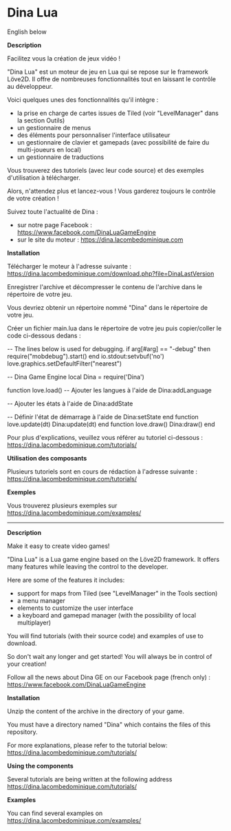 # Dina Lua

English below

__Description__

Facilitez vous la création de jeux vidéo !

"Dina Lua" est un moteur de jeu en Lua qui se repose sur le framework Löve2D.
Il offre de nombreuses fonctionnalités tout en laissant le contrôle au développeur.

Voici quelques unes des fonctionnalités qu'il intègre :

- la prise en charge de cartes issues de Tiled (voir "LevelManager" dans la section Outils)
- un gestionnaire de menus
- des éléments pour personnaliser l'interface utilisateur
- un gestionnaire de clavier et gamepads (avec possibilité de faire du multi-joueurs en local)
- un gestionnaire de traductions

Vous trouverez des tutoriels (avec leur code source) et des exemples d'utilisation à télécharger.

Alors, n'attendez plus et lancez-vous ! Vous garderez toujours le contrôle de votre création !

Suivez toute l'actualité de Dina :
- sur notre page Facebook : https://www.facebook.com/DinaLuaGameEngine
- sur le site du moteur : https://dina.lacombedominique.com


__Installation__

Télécharger le moteur à l'adresse suivante :
https://dina.lacombedominique.com/download.php?file=DinaLastVersion

Enregistrer l'archive et décompresser le contenu de l'archive dans le répertoire de votre jeu.

Vous devriez obtenir un répertoire nommé "Dina" dans le répertoire de votre jeu.

Créer un fichier main.lua dans le répertoire de votre jeu puis copier/coller le code ci-dessous dedans :

-- The lines below is used for debugging.
if arg[#arg] == "-debug" then require("mobdebug").start() end
io.stdout:setvbuf('no')
love.graphics.setDefaultFilter("nearest")


-- Dina Game Engine
local Dina = require('Dina')

function love.load()
  -- Ajouter les langues à l'aide de Dina:addLanguage

  -- Ajouter les états à l'aide de Dina:addState

  -- Définir l'état de démarrage à l'aide de Dina:setState
end
function love.update(dt)
  Dina:update(dt)
end
function love.draw()
  Dina:draw()
end


Pour plus d'explications, veuillez vous référer au tutoriel ci-dessous :
https://dina.lacombedominique.com/tutorials/



__Utilisation des composants__

Plusieurs tutoriels sont en cours de rédaction à l'adresse suivante :
https://dina.lacombedominique.com/tutorials/



__Exemples__

Vous trouverez plusieurs exemples sur https://dina.lacombedominique.com/examples/


----------------------------------------------------------------------------------------------------------

__Description__

Make it easy to create video games!

"Dina Lua" is a Lua game engine based on the Löve2D framework.
It offers many features while leaving the control to the developer.

Here are some of the features it includes:

- support for maps from Tiled (see "LevelManager" in the Tools section)
- a menu manager
- elements to customize the user interface
- a keyboard and gamepad manager (with the possibility of local multiplayer)

You will find tutorials (with their source code) and examples of use to download.

So don't wait any longer and get started! You will always be in control of your creation!

Follow all the news about Dina GE on our Facebook page (french only) : https://www.facebook.com/DinaLuaGameEngine


__Installation__

Unzip the content of the archive in the directory of your game.

You must have a directory named "Dina" which contains the files of this repository.

For more explanations, please refer to the tutorial below:
https://dina.lacombedominique.com/tutorials/


__Using the components__

Several tutorials are being written at the following address
https://dina.lacombedominique.com/tutorials/


__Examples__

You can find several examples on https://dina.lacombedominique.com/examples/

